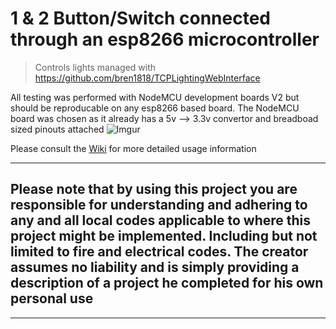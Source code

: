 # 1 & 2 Button/Switch connected through an esp8266 microcontroller

> Controls lights managed with https://github.com/bren1818/TCPLightingWebInterface

All testing was performed with NodeMCU development boards V2 but should be reproducable on any esp8266 based board. The NodeMCU board was chosen as it already has a 5v --> 3.3v convertor and breadboad sized pinouts attached
![Imgur](https://i.imgur.com/NAeLlJM.png)

Please consult the [Wiki](https://github.com/sktaylortrash/TCP-Button/wiki) for more detailed usage information

***
## Please note that by using this project you are responsible for understanding and adhering to any and all local codes applicable to where this project might be implemented. Including but not limited to fire and electrical codes. The creator assumes no liability and is simply providing a description of a project he completed for his own personal use
***
